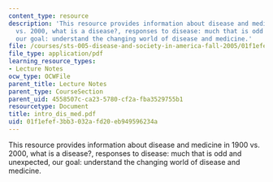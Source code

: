 ```yaml
---
content_type: resource
description: 'This resource provides information about disease and medicine in 1900
  vs. 2000, what is a disease?, responses to disease: much that is odd and unexpected,
  our goal: understand the changing world of disease and medicine.'
file: /courses/sts-005-disease-and-society-in-america-fall-2005/01f1efef3bb3032afd20eb949596234a_intro_dis_med.pdf
file_type: application/pdf
learning_resource_types:
- Lecture Notes
ocw_type: OCWFile
parent_title: Lecture Notes
parent_type: CourseSection
parent_uid: 4558507c-ca23-5780-cf2a-fba3529755b1
resourcetype: Document
title: intro_dis_med.pdf
uid: 01f1efef-3bb3-032a-fd20-eb949596234a
---
```

This resource provides information about disease and medicine in 1900 vs. 2000, what is a disease?, responses to disease: much that is odd and unexpected, our goal: understand the changing world of disease and medicine.

